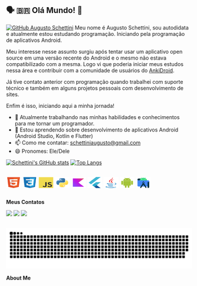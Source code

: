 ## 🗣 🇧🇷 Olá Mundo! 👋
[![GitHub Augusto Schettini](https://img.shields.io/github/followers/augustoschettini?label=follow&style=social)](https://github.com/augustoschettini)
Meu nome é Augusto Schettini, sou autodidata e atualmente estou estudando programação. Iniciando pela programação de aplicativos Android. 

Meu interesse nesse assunto surgiu após tentar usar um aplicativo open source em uma versão recente do Android e o mesmo não estava compatibilizado com a mesma. Logo vi que poderia iniciar meus estudos nessa área e contribuir com a comunidade de usuários do [AnkiDroid](https://github.com/ankidroid/Anki-Android).

Já tive contato anterior com programação quando trabalhei com suporte técnico e também em alguns projetos pessoais com desenvolvimento de sites. 

Enfim é isso, iniciando aqui a minha jornada!

- 🔭 Atualmente trabalhando nas minhas habilidades e conhecimentos para me tornar um programador.
- 🌱 Estou aprendendo sobre desenvolvimento de aplicativos Android (Android Studio, Kotlin e Flutter)
- 📫 Como me contatar: schettiniaugusto@gmail.com
- 😄 Pronomes: Ele/Dele


[![Schettini's GitHub stats](https://github-readme-stats.vercel.app/api?username=augustoschettini&rank_icon=github&show=reviews&show_icons=true&theme=midnight-purple&locale=pt-br)](https://github.com/augustoschettini/augustoschettini)
[![Top Langs](https://github-readme-stats.vercel.app/api/top-langs/?username=augustoschettini&layout=compact&theme=midnight-purple&locale=pt-br)](https://github.com/augustoschettini/augustoschettini)

<!-- Div Linguagens de Programação -->
<div style="display: inline_block"><br />
    <img align="center" alt="HTML5" height="30" width="40" src="https://github.com/devicons/devicon/raw/master/icons/html5/html5-original.svg">
    <img align="center" alt="CSS3" height="30" width="40" src="https://github.com/devicons/devicon/raw/master/icons/css3/css3-original.svg">
    <img align="center" alt="Augusto-Js" height="30" width="40" src="https://github.com/devicons/devicon/raw/master/icons/javascript/javascript-original.svg">
    <img align="center" alt="Python" height="30" width="40" src="https://github.com/devicons/devicon/raw/master/icons/python/python-original.svg">
    <img align="center" alt="Kotlin" height="30" width="40" src="https://github.com/devicons/devicon/raw/master/icons/kotlin/kotlin-original.svg">
    <img align="center" alt="Flutter" height="30" width="40" src="https://github.com/devicons/devicon/raw/master/icons/flutter/flutter-original.svg">
    <img align="center" alt="Java" height="30" width="40" src="https://github.com/devicons/devicon/raw/master/icons/java/java-original.svg">
    <img align="center" alt="Android" height="30" width="40" src="https://github.com/devicons/devicon/raw/master/icons/android/android-original.svg">
    <img align="center" alt="Android-Studio" height="30" width="40" src="https://github.com/devicons/devicon/raw/master/icons/androidstudio/androidstudio-original.svg">
</div>

##

**Meus Contatos**
<!-- Div Contatos -->
<div>
    <a href="mailto:schettiniaugusto@gmail.com" target="_blank"><img src="https://img.shields.io/badge/Gmail-D14836?style=for-the-badge&logo=gmail&logoColor=white" target="_blank"></a>
    <a href="https://www.instagram.com/augustoschettini" target="_blank"><img src="https://img.shields.io/badge/Instagram-E4405F?style=for-the-badge&logo=instagram&logoColor=white" target="_blank"></a>
    <a href="https://www.linkedin.com/in/augusto-schettini-b7595362/" target="_blank"><img src="https://img.shields.io/badge/LinkedIn-0077B5?style=for-the-badge&logo=linkedin&logoColor=white" target="_blank"></a>
</div>

##

<picture>
  <source media="(prefers-color-scheme: dark)" srcset="https://raw.githubusercontent.com/augustoschettini/augustoschettini/output/github-contribution-grid-snake-dark.svg">
  <source media="(prefers-color-scheme: light)" srcset="https://raw.githubusercontent.com/augustoschettini/augustoschettini/output/github-contribution-grid-snake.svg">
  <img alt="github contribution grid snake animation" src="https://raw.githubusercontent.com/augustoschettini/augustoschettini/output/github-contribution-grid-snake.svg">
</picture>


**About Me**

<!-- US Stats
## 🗣 🇺🇸 Hi there 👋


[![Schettini's GitHub stats](https://github-readme-stats.vercel.app/api?username=augustoschettini&rank_icon=github&show=reviews&show_icons=true&include_all_commits=true&theme=midnight-purple&locale=en)](https://github.com/augustoschettini/augustoschettini)

[![Top Langs](https://github-readme-stats.vercel.app/api/top-langs/?username=augustoschettini&layout=compact&theme=midnight-purple&locale=en)](https://github.com/augustoschettini/augustoschettini)
-->
<!--
**augustoschettini/augustoschettini** is a ✨ _special_ ✨ repository because its `README.md` (this file) appears on your GitHub profile.

Here are some ideas to get you started:

- 🔭 I’m currently working on ...
- 🌱 I’m currently learning ...
- 👯 I’m looking to collaborate on ...
- 🤔 I’m looking for help with ...
- 💬 Ask me about ...
- 📫 How to reach me: ...
- 😄 Pronouns: ...
- ⚡ Fun fact: ...

Icones das linguagens

Fonte: https://github.com/devicons/devicon/tree/master/icons
<img align="center" alt="" height="30" width="40" src="">

-->
